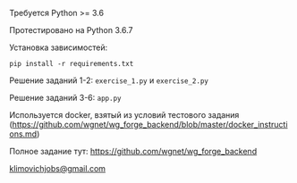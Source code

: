 Требуется Python >= 3.6

Протестировано на Python 3.6.7

Установка зависимостей:  

`pip install -r requirements.txt`

Решение заданий 1-2: `exercise_1.py` и `exercise_2.py`

Решение заданий 3-6: `app.py`

Используется docker, взятый из условий тестового задания (https://github.com/wgnet/wg_forge_backend/blob/master/docker_instructions.md)

Полное задание тут: https://github.com/wgnet/wg_forge_backend


klimovichjobs@gmail.com

